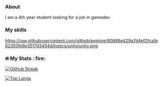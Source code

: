 
<!--
**Ader0m/Ader0m** is a ✨ _special_ ✨ repository because its `README.md` (this file) appears on your GitHub profile.

Here are some ideas to get you started:

- 🔭 I’m currently working on ...
- 🌱 I’m currently learning ...
- 👯 I’m looking to collaborate on ...
- 🤔 I’m looking for help with ...
- 💬 Ask me about ...
- 📫 How to reach me: ...
- 😄 Pronouns: ...
- ⚡ Fun fact: ...
-->
### About
  I am a 4th year student looking for a job in gamedev
### My skills
  https://raw.githubusercontent.com/github/explore/80688e429a7d4ef2fca1e82350fe8e3517d3494d/topics/unity/unity.png


### :fire: My Stats : fire:
[![GitHub Streak](http://github-readme-streak-stats.herokuapp.com?user=ader0m&theme=tokyonight&date_format=j%20M%5B%20Y%5D)](https://git.io/streak-stats)

[![Top Langs](https://github-readme-stats.vercel.app/api/top-langs/?username=ader0m&layout=compact)](https://github.com/anuraghazra/github-readme-stats)
